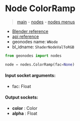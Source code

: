 # Node ColorRamp

> [main](../structure.md) - [nodes](nodes.md) - [nodes menus](nodes_menus.md)

- [Blender reference](https://docs.blender.org/manual/en/latest/modeling/geometry_nodes/color/color_ramp.html)
- [api reference](https://docs.blender.org/api/current/bpy.types.ShaderNodeValToRGB.html)
- geonodes name: `WNode`
- bl_idname: `ShaderNodeValToRGB`

```python
from geonodes import nodes

node = nodes.ColorRamp(fac=None)
```

#### Input socket arguments:

- fac: Float

#### Output sockets:

- **color** : Color
- **alpha** : Float

